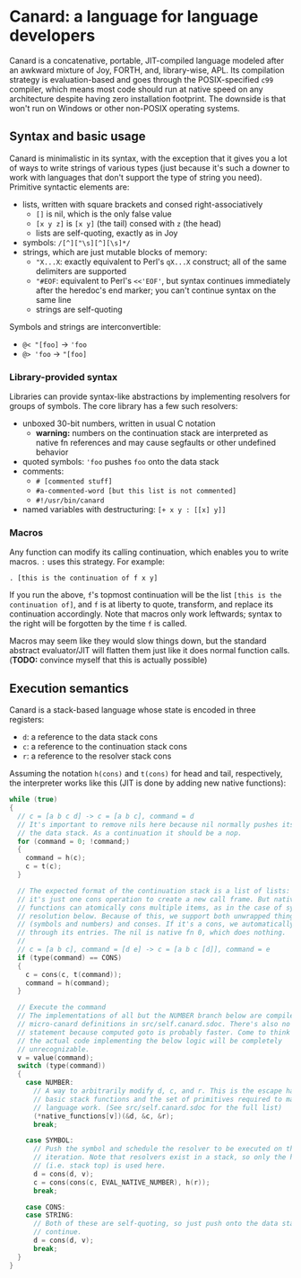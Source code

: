# Canard: a language for language developers
Canard is a concatenative, portable, JIT-compiled language modeled after an
awkward mixture of Joy, FORTH, and, library-wise, APL. Its compilation strategy
is evaluation-based and goes through the POSIX-specified `c99` compiler, which
means most code should run at native speed on any architecture despite having
zero installation footprint. The downside is that won't run on Windows or other
non-POSIX operating systems.

## Syntax and basic usage
Canard is minimalistic in its syntax, with the exception that it gives you a
lot of ways to write strings of various types (just because it's such a downer
to work with languages that don't support the type of string you need).
Primitive syntactic elements are:

- lists, written with square brackets and consed right-associatively
    - `[]` is nil, which is the only false value
    - `[x y z]` is `[x y]` (the tail) consed with `z` (the head)
    - lists are self-quoting, exactly as in Joy
- symbols: `/[^]["\s][^][\s]*/`
- strings, which are just mutable blocks of memory:
    - `"X...X`: exactly equivalent to Perl's `qX...X` construct; all of the
      same delimiters are supported
    - `"#EOF`: equivalent to Perl's `<<'EOF'`, but syntax continues immediately
      after the heredoc's end marker; you can't continue syntax on the same
      line
    - strings are self-quoting

Symbols and strings are interconvertible:

- `@< "[foo]` -> `'foo`
- `@> 'foo` -> `"[foo]`

### Library-provided syntax
Libraries can provide syntax-like abstractions by implementing resolvers for
groups of symbols. The core library has a few such resolvers:

- unboxed 30-bit numbers, written in usual C notation
    - **warning:** numbers on the continuation stack are interpreted as native
      fn references and may cause segfaults or other undefined behavior
- quoted symbols: `'foo` pushes `foo` onto the data stack
- comments:
    - `# [commented stuff]`
    - `#a-commented-word [but this list is not commented]`
    - `#!/usr/bin/canard`
- named variables with destructuring: `[+ x y : [[x] y]]`

### Macros
Any function can modify its calling continuation, which enables you to write
macros. `:` uses this strategy. For example:

```
. [this is the continuation of f x y]
```

If you run the above, `f`'s topmost continuation will be the list `[this is the
continuation of]`, and `f` is at liberty to quote, transform, and replace its
continuation accordingly. Note that macros only work leftwards; syntax to the
right will be forgotten by the time `f` is called.

Macros may seem like they would slow things down, but the standard abstract
evaluator/JIT will flatten them just like it does normal function calls.
(**TODO:** convince myself that this is actually possible)

## Execution semantics
Canard is a stack-based language whose state is encoded in three registers:

- `d`: a reference to the data stack cons
- `c`: a reference to the continuation stack cons
- `r`: a reference to the resolver stack cons

Assuming the notation `h(cons)` and `t(cons)` for head and tail, respectively,
the interpreter works like this (JIT is done by adding new native functions):

```c
while (true)
{
  // c = [a b c d] -> c = [a b c], command = d
  // It's important to remove nils here because nil normally pushes itself onto
  // the data stack. As a continuation it should be a nop.
  for (command = 0; !command;)
  {
    command = h(c);
    c = t(c);
  }

  // The expected format of the continuation stack is a list of lists: then
  // it's just one cons operation to create a new call frame. But native
  // functions can atomically cons multiple items, as in the case of symbol
  // resolution below. Because of this, we support both unwrapped things
  // (symbols and numbers) and conses. If it's a cons, we automatically go
  // through its entries. The nil is native fn 0, which does nothing.
  //
  // c = [a b c], command = [d e] -> c = [a b c [d]], command = e
  if (type(command) == CONS)
  {
    c = cons(c, t(command));
    command = h(command);
  }

  // Execute the command
  // The implementations of all but the NUMBER branch below are compiled from
  // micro-canard definitions in src/self.canard.sdoc. There's also no switch()
  // statement because computed goto is probably faster. Come to think of it,
  // the actual code implementing the below logic will be completely
  // unrecognizable.
  v = value(command);
  switch (type(command))
  {
    case NUMBER:
      // A way to arbitrarily modify d, c, and r. This is the escape hatch for
      // basic stack functions and the set of primitives required to make the
      // language work. (See src/self.canard.sdoc for the full list)
      (*native_functions[v])(&d, &c, &r);
      break;

    case SYMBOL:
      // Push the symbol and schedule the resolver to be executed on the next
      // iteration. Note that resolvers exist in a stack, so only the head
      // (i.e. stack top) is used here.
      d = cons(d, v);
      c = cons(cons(c, EVAL_NATIVE_NUMBER), h(r));
      break;

    case CONS:
    case STRING:
      // Both of these are self-quoting, so just push onto the data stack and
      // continue.
      d = cons(d, v);
      break;
  }
}
```
